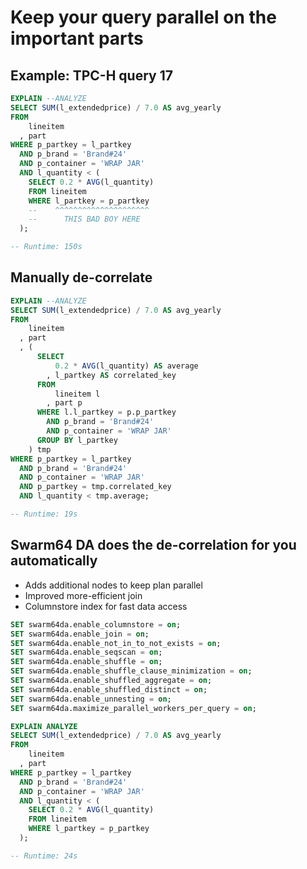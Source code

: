 # Keep your query parallel on the important parts

## Example: TPC-H query 17

```sql
EXPLAIN --ANALYZE
SELECT SUM(l_extendedprice) / 7.0 AS avg_yearly
FROM
    lineitem
  , part
WHERE p_partkey = l_partkey
  AND p_brand = 'Brand#24'
  AND p_container = 'WRAP JAR'
  AND l_quantity < (
    SELECT 0.2 * AVG(l_quantity)
    FROM lineitem
    WHERE l_partkey = p_partkey
    --    ^^^^^^^^^^^^^^^^^^^^^
    --      THIS BAD BOY HERE
  );

-- Runtime: 150s
```


## Manually de-correlate

```sql
EXPLAIN --ANALYZE
SELECT SUM(l_extendedprice) / 7.0 AS avg_yearly
FROM
    lineitem
  , part
  , (
      SELECT
          0.2 * AVG(l_quantity) AS average
        , l_partkey AS correlated_key
      FROM
          lineitem l
        , part p
      WHERE l.l_partkey = p.p_partkey
        AND p_brand = 'Brand#24'
        AND p_container = 'WRAP JAR'
      GROUP BY l_partkey
    ) tmp
WHERE p_partkey = l_partkey
  AND p_brand = 'Brand#24'
  AND p_container = 'WRAP JAR'
  AND p_partkey = tmp.correlated_key
  AND l_quantity < tmp.average;

-- Runtime: 19s
```


## Swarm64 DA does the de-correlation for you automatically

* Adds additional nodes to keep plan parallel
* Improved more-efficient join
* Columnstore index for fast data access

```sql
SET swarm64da.enable_columnstore = on;
SET swarm64da.enable_join = on;
SET swarm64da.enable_not_in_to_not_exists = on;
SET swarm64da.enable_seqscan = on;
SET swarm64da.enable_shuffle = on;
SET swarm64da.enable_shuffle_clause_minimization = on;
SET swarm64da.enable_shuffled_aggregate = on;
SET swarm64da.enable_shuffled_distinct = on;
SET swarm64da.enable_unnesting = on;
SET swarm64da.maximize_parallel_workers_per_query = on;

EXPLAIN ANALYZE
SELECT SUM(l_extendedprice) / 7.0 AS avg_yearly
FROM
    lineitem
  , part
WHERE p_partkey = l_partkey
  AND p_brand = 'Brand#24'
  AND p_container = 'WRAP JAR'
  AND l_quantity < (
    SELECT 0.2 * AVG(l_quantity)
    FROM lineitem
    WHERE l_partkey = p_partkey
  );

-- Runtime: 24s
```
